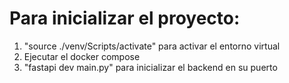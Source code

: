 # Para inicializar el proyecto:
1. "source ./venv/Scripts/activate" para activar el entorno virtual
2. Ejecutar el docker compose
3. "fastapi dev main.py" para inicializar el backend en su puerto
